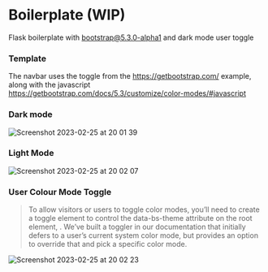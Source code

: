 # Boilerplate (WIP)
Flask boilerplate with bootstrap@5.3.0-alpha1 and dark mode user toggle

### Template
The navbar uses the toggle from the https://getbootstrap.com/ example, along with the javascript https://getbootstrap.com/docs/5.3/customize/color-modes/#javascript

### Dark mode
![Screenshot 2023-02-25 at 20 01 39](https://user-images.githubusercontent.com/4190302/221377194-a7816eee-87b8-4fac-affb-63679b9c7811.png)

### Light Mode
![Screenshot 2023-02-25 at 20 02 07](https://user-images.githubusercontent.com/4190302/221377227-1b170387-d20b-4abe-9e78-83ef9275a9b4.png)

### User Colour Mode Toggle

> To allow visitors or users to toggle color modes, you’ll need to create a toggle element to control the data-bs-theme attribute on the root element, <html>. We’ve built a toggler in our documentation that initially defers to a user’s current system color mode, but provides an option to override that and pick a specific color mode.

![Screenshot 2023-02-25 at 20 02 23](https://user-images.githubusercontent.com/4190302/221377247-b9fb9961-7545-4e7b-90aa-55e2589c6490.png)
